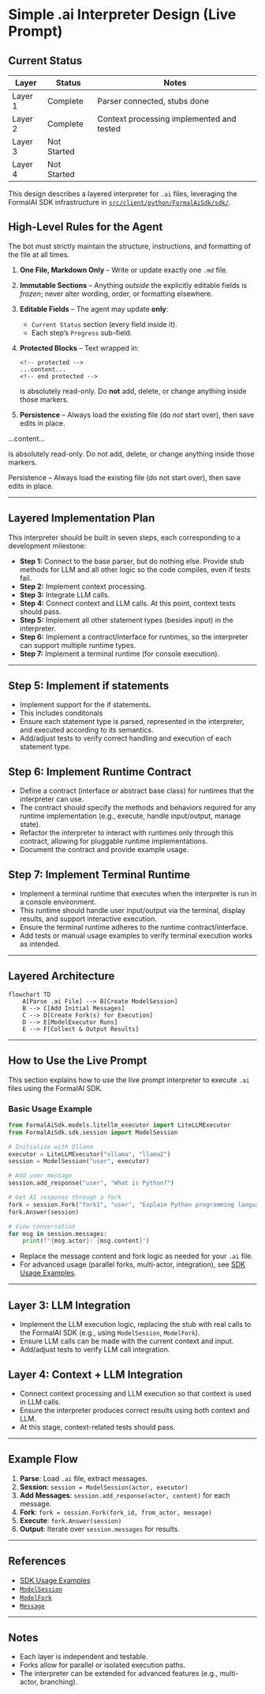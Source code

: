 # Simple .ai Interpreter Design (Live Prompt)
## Current Status

| Layer    | Status        | Notes                        |
|----------|--------------|------------------------------|
| Layer 1  | Complete     | Parser connected, stubs done |
| Layer 2  | Complete     | Context processing implemented and tested |
| Layer 3  | Not Started  |                              |
| Layer 4  | Not Started  |                              |

This design describes a layered interpreter for `.ai` files, leveraging the FormalAI SDK infrastructure in [`src/client/python/FormalAiSdk/sdk/`](../client/python/FormalAiSdk/sdk/).

## High-Level Rules for the Agent

The bot must strictly maintain the structure, instructions, and formatting of the file at all times.

1. **One File, Markdown Only** – Write or update exactly one `.md` file.
2. **Immutable Sections** – Anything *outside* the explicitly editable fields is *frozen*; never alter wording, order, or formatting elsewhere.
3. **Editable Fields** – The agent may update **only**:

   * `Current Status` section (every field inside it).
   * Each step’s `Progress` sub-field.
4. **Protected Blocks** – Text wrapped in:

   ```
   <!-- protected -->
   ...content...
   <!-- end protected -->
   ```

   is absolutely read-only. Do **not** add, delete, or change anything inside those markers.
5. **Persistence** – Always load the existing file (do *not* start over), then save edits in place.

<!-- protected -->
...content...
<!-- end protected -->

is absolutely read-only. Do not add, delete, or change anything inside those markers.

Persistence – Always load the existing file (do not start over), then save edits in place.

---

## Layered Implementation Plan

This interpreter should be built in seven steps, each corresponding to a development milestone:

- **Step 1:** Connect to the base parser, but do nothing else. Provide stub methods for LLM and all other logic so the code compiles, even if tests fail.
- **Step 2:** Implement context processing.
- **Step 3:** Integrate LLM calls.
- **Step 4:** Connect context and LLM calls. At this point, context tests should pass.
- **Step 5:** Implement all other statement types (besides input) in the interpreter.
- **Step 6:** Implement a contract/interface for runtimes, so the interpreter can support multiple runtime types.
- **Step 7:** Implement a terminal runtime (for console execution).

---

## Step 5: Implement if statements

- Implement support for the if statements. 
- This includes conditonals
- Ensure each statement type is parsed, represented in the interpreter, and executed according to its semantics.
- Add/adjust tests to verify correct handling and execution of each statement type.

## Step 6: Implement Runtime Contract

- Define a contract (interface or abstract base class) for runtimes that the interpreter can use.
- The contract should specify the methods and behaviors required for any runtime implementation (e.g., execute, handle input/output, manage state).
- Refactor the interpreter to interact with runtimes only through this contract, allowing for pluggable runtime implementations.
- Document the contract and provide example usage.

## Step 7: Implement Terminal Runtime

- Implement a terminal runtime that executes when the interpreter is run in a console environment.
- This runtime should handle user input/output via the terminal, display results, and support interactive execution.
- Ensure the terminal runtime adheres to the runtime contract/interface.
- Add tests or manual usage examples to verify terminal execution works as intended.

---

## Layered Architecture

```mermaid
flowchart TD
    A[Parse .ai File] --> B[Create ModelSession]
    B --> C[Add Initial Messages]
    C --> D[Create Fork(s) for Execution]
    D --> E[ModelExecutor Runs]
    E --> F[Collect & Output Results]
```

---

## How to Use the Live Prompt

This section explains how to use the live prompt interpreter to execute `.ai` files using the FormalAI SDK.

### Basic Usage Example

```python
from FormalAiSdk.models.litellm_executor import LiteLLMExecutor
from FormalAiSdk.sdk.session import ModelSession

# Initialize with Ollama
executor = LiteLLMExecutor("ollama", "llama2")
session = ModelSession("user", executor)

# Add user message
session.add_response("user", "What is Python?")

# Get AI response through a fork
fork = session.Fork("fork1", "user", "Explain Python programming language")
fork.Answer(session)

# View conversation
for msg in session.messages:
    print(f"{msg.actor}: {msg.content}")
```

- Replace the message content and fork logic as needed for your `.ai` file.
- For advanced usage (parallel forks, multi-actor, integration), see [SDK Usage Examples](../../docs/python/sdk/examples.md).

---


## Layer 3: LLM Integration

- Implement the LLM execution logic, replacing the stub with real calls to the FormalAI SDK (e.g., using `ModelSession`, `ModelFork`).
- Ensure LLM calls can be made with the current context and input.
- Add/adjust tests to verify LLM call integration.

## Layer 4: Context + LLM Integration

- Connect context processing and LLM execution so that context is used in LLM calls.
- Ensure the interpreter produces correct results using both context and LLM.
- At this stage, context-related tests should pass.

---

## Example Flow

1. **Parse**: Load `.ai` file, extract messages.
2. **Session**: `session = ModelSession(actor, executor)`
3. **Add Messages**: `session.add_response(actor, content)` for each message.
4. **Fork**: `fork = session.Fork(fork_id, from_actor, message)`
5. **Execute**: `fork.Answer(session)`
6. **Output**: Iterate over `session.messages` for results.

---

## References

- [SDK Usage Examples](../../docs/python/sdk/examples.md)
- [`ModelSession`](../client/python/FormalAiSdk/sdk/session.py)
- [`ModelFork`](../client/python/FormalAiSdk/sdk/fork.py)
- [`Message`](../client/python/FormalAiSdk/sdk/types.py)

---

## Notes

- Each layer is independent and testable.
- Forks allow for parallel or isolated execution paths.
- The interpreter can be extended for advanced features (e.g., multi-actor, branching).